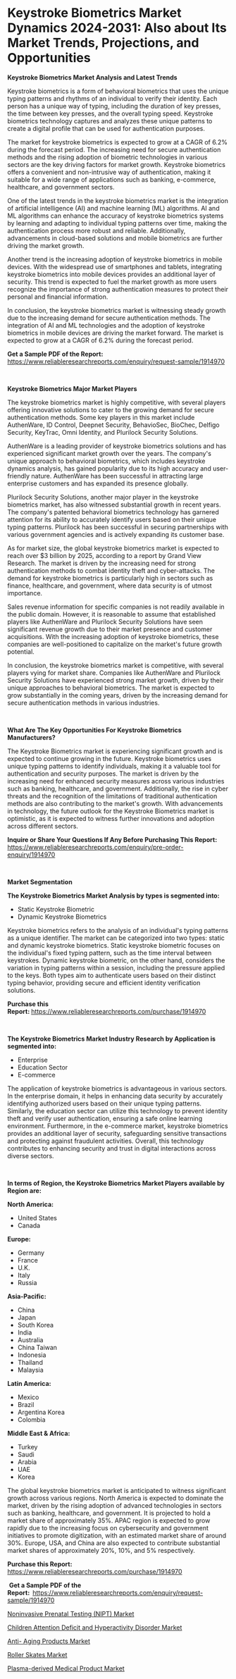 <p><h1>Keystroke Biometrics Market Dynamics 2024-2031: Also about Its Market Trends, Projections, and Opportunities</h1></p><p><strong>Keystroke Biometrics Market Analysis and Latest Trends</strong></p>
<p><p>Keystroke biometrics is a form of behavioral biometrics that uses the unique typing patterns and rhythms of an individual to verify their identity. Each person has a unique way of typing, including the duration of key presses, the time between key presses, and the overall typing speed. Keystroke biometrics technology captures and analyzes these unique patterns to create a digital profile that can be used for authentication purposes.</p><p>The market for keystroke biometrics is expected to grow at a CAGR of 6.2% during the forecast period. The increasing need for secure authentication methods and the rising adoption of biometric technologies in various sectors are the key driving factors for market growth. Keystroke biometrics offers a convenient and non-intrusive way of authentication, making it suitable for a wide range of applications such as banking, e-commerce, healthcare, and government sectors.</p><p>One of the latest trends in the keystroke biometrics market is the integration of artificial intelligence (AI) and machine learning (ML) algorithms. AI and ML algorithms can enhance the accuracy of keystroke biometrics systems by learning and adapting to individual typing patterns over time, making the authentication process more robust and reliable. Additionally, advancements in cloud-based solutions and mobile biometrics are further driving the market growth.</p><p>Another trend is the increasing adoption of keystroke biometrics in mobile devices. With the widespread use of smartphones and tablets, integrating keystroke biometrics into mobile devices provides an additional layer of security. This trend is expected to fuel the market growth as more users recognize the importance of strong authentication measures to protect their personal and financial information.</p><p>In conclusion, the keystroke biometrics market is witnessing steady growth due to the increasing demand for secure authentication methods. The integration of AI and ML technologies and the adoption of keystroke biometrics in mobile devices are driving the market forward. The market is expected to grow at a CAGR of 6.2% during the forecast period.</p></p>
<p><strong>Get a Sample PDF of the Report:&nbsp;</strong> <a href="https://www.reliableresearchreports.com/enquiry/request-sample/1914970">https://www.reliableresearchreports.com/enquiry/request-sample/1914970</a></p>
<p>&nbsp;</p>
<p><strong>Keystroke Biometrics Major Market Players</strong></p>
<p><p>The keystroke biometrics market is highly competitive, with several players offering innovative solutions to cater to the growing demand for secure authentication methods. Some key players in this market include AuthenWare, ID Control, Deepnet Security, BehavioSec, BioChec, Delfigo Security, KeyTrac, Omni Identity, and Plurilock Security Solutions.</p><p>AuthenWare is a leading provider of keystroke biometrics solutions and has experienced significant market growth over the years. The company's unique approach to behavioral biometrics, which includes keystroke dynamics analysis, has gained popularity due to its high accuracy and user-friendly nature. AuthenWare has been successful in attracting large enterprise customers and has expanded its presence globally.</p><p>Plurilock Security Solutions, another major player in the keystroke biometrics market, has also witnessed substantial growth in recent years. The company's patented behavioral biometrics technology has garnered attention for its ability to accurately identify users based on their unique typing patterns. Plurilock has been successful in securing partnerships with various government agencies and is actively expanding its customer base.</p><p>As for market size, the global keystroke biometrics market is expected to reach over $3 billion by 2025, according to a report by Grand View Research. The market is driven by the increasing need for strong authentication methods to combat identity theft and cyber-attacks. The demand for keystroke biometrics is particularly high in sectors such as finance, healthcare, and government, where data security is of utmost importance.</p><p>Sales revenue information for specific companies is not readily available in the public domain. However, it is reasonable to assume that established players like AuthenWare and Plurilock Security Solutions have seen significant revenue growth due to their market presence and customer acquisitions. With the increasing adoption of keystroke biometrics, these companies are well-positioned to capitalize on the market's future growth potential.</p><p>In conclusion, the keystroke biometrics market is competitive, with several players vying for market share. Companies like AuthenWare and Plurilock Security Solutions have experienced strong market growth, driven by their unique approaches to behavioral biometrics. The market is expected to grow substantially in the coming years, driven by the increasing demand for secure authentication methods in various industries.</p></p>
<p>&nbsp;</p>
<p><strong>What Are The Key Opportunities For Keystroke Biometrics Manufacturers?</strong></p>
<p><p>The Keystroke Biometrics market is experiencing significant growth and is expected to continue growing in the future. Keystroke biometrics uses unique typing patterns to identify individuals, making it a valuable tool for authentication and security purposes. The market is driven by the increasing need for enhanced security measures across various industries such as banking, healthcare, and government. Additionally, the rise in cyber threats and the recognition of the limitations of traditional authentication methods are also contributing to the market's growth. With advancements in technology, the future outlook for the Keystroke Biometrics market is optimistic, as it is expected to witness further innovations and adoption across different sectors.</p></p>
<p><strong>Inquire or Share Your Questions If Any Before Purchasing This Report:</strong> <a href="https://www.reliableresearchreports.com/enquiry/pre-order-enquiry/1914970">https://www.reliableresearchreports.com/enquiry/pre-order-enquiry/1914970</a></p>
<p>&nbsp;</p>
<p><strong>Market Segmentation</strong></p>
<p><strong>The Keystroke Biometrics Market Analysis by types is segmented into:</strong></p>
<p><ul><li>Static Keystroke Biometric</li><li>Dynamic Keystroke Biometrics</li></ul></p>
<p><p>Keystroke biometrics refers to the analysis of an individual's typing patterns as a unique identifier. The market can be categorized into two types: static and dynamic keystroke biometrics. Static keystroke biometric focuses on the individual's fixed typing pattern, such as the time interval between keystrokes. Dynamic keystroke biometric, on the other hand, considers the variation in typing patterns within a session, including the pressure applied to the keys. Both types aim to authenticate users based on their distinct typing behavior, providing secure and efficient identity verification solutions.</p></p>
<p><strong>Purchase this Report:&nbsp;</strong><a href="https://www.reliableresearchreports.com/purchase/1914970">https://www.reliableresearchreports.com/purchase/1914970</a></p>
<p>&nbsp;</p>
<p><strong>The Keystroke Biometrics Market Industry Research by Application is segmented into:</strong></p>
<p><ul><li>Enterprise</li><li>Education Sector</li><li>E-commerce</li></ul></p>
<p><p>The application of keystroke biometrics is advantageous in various sectors. In the enterprise domain, it helps in enhancing data security by accurately identifying authorized users based on their unique typing patterns. Similarly, the education sector can utilize this technology to prevent identity theft and verify user authentication, ensuring a safe online learning environment. Furthermore, in the e-commerce market, keystroke biometrics provides an additional layer of security, safeguarding sensitive transactions and protecting against fraudulent activities. Overall, this technology contributes to enhancing security and trust in digital interactions across diverse sectors.</p></p>
<p>&nbsp;</p>
<p><strong>In terms of Region, the Keystroke Biometrics Market Players available by Region are:</strong></p>
<p>
    <p> <strong> North America: </strong>
        <ul>
            <li>United States</li>
            <li>Canada</li>
        </ul>
        </p> 
    <p> <strong> Europe: </strong>
        <ul>
            <li>Germany</li>
            <li>France</li>
            <li>U.K.</li>
            <li>Italy</li>
            <li>Russia</li>
        </ul>
        </p> 
    <p> <strong> Asia-Pacific: </strong>
        <ul>
            <li>China</li>
            <li>Japan</li>
            <li>South Korea</li>
            <li>India</li>
            <li>Australia</li>
            <li>China Taiwan</li>
            <li>Indonesia</li>
            <li>Thailand</li>
            <li>Malaysia</li>
        </ul>
        </p> 
    <p> <strong> Latin America: </strong>
        <ul>
            <li>Mexico</li>
            <li>Brazil</li>
            <li>Argentina Korea</li>
            <li>Colombia</li>
        </ul>
        </p> 
    <p> <strong> Middle East & Africa: </strong>
        <ul>
            <li>Turkey</li>
            <li>Saudi</li>
            <li>Arabia</li>
            <li>UAE</li>
            <li>Korea</li>
        </ul>
    </p>
    </p>
<p><p>The global keystroke biometrics market is anticipated to witness significant growth across various regions. North America is expected to dominate the market, driven by the rising adoption of advanced technologies in sectors such as banking, healthcare, and government. It is projected to hold a market share of approximately 35%. APAC region is expected to grow rapidly due to the increasing focus on cybersecurity and government initiatives to promote digitization, with an estimated market share of around 30%. Europe, USA, and China are also expected to contribute substantial market shares of approximately 20%, 10%, and 5% respectively.</p></p>
<p><strong>Purchase this Report: </strong><a href="https://www.reliableresearchreports.com/purchase/1914970">https://www.reliableresearchreports.com/purchase/1914970</a></p>
<p>&nbsp;<strong>Get a Sample PDF of the Report:&nbsp;&nbsp;</strong><a href="https://www.reliableresearchreports.com/enquiry/request-sample/1914970">https://www.reliableresearchreports.com/enquiry/request-sample/1914970</a></p>
<p><strong></strong></p>
<p><p><a href="https://medium.com/@dorisstephens14/noninvasive-prenatal-testing-nipt-market-research-report-its-history-and-forecast-2024-to-2031-9bb6c6a20ea1">Noninvasive Prenatal Testing (NIPT) Market</a></p><p><a href="https://github.com/kufem1/Market-Research-Report-List-1/blob/main/children-attention-deficit-and-hyperactivity-disorder-market.md">Children Attention Deficit and Hyperactivity Disorder Market</a></p><p><a href="https://medium.com/@dorisstephens14/anti-aging-products-market-trends-and-market-analysis-forecasted-for-period-2024-2031-520189fa5fd5">Anti- Aging Products Market</a></p><p><a href="https://medium.com/@dorisstephens14/roller-skates-market-share-evolution-and-market-growth-trends-2024-2031-86c1108c5d03">Roller Skates Market</a></p><p><a href="https://github.com/pgtimber/Market-Research-Report-List-1/blob/main/plasma-derived-medical-product-market.md">Plasma-derived Medical Product Market</a></p></p>